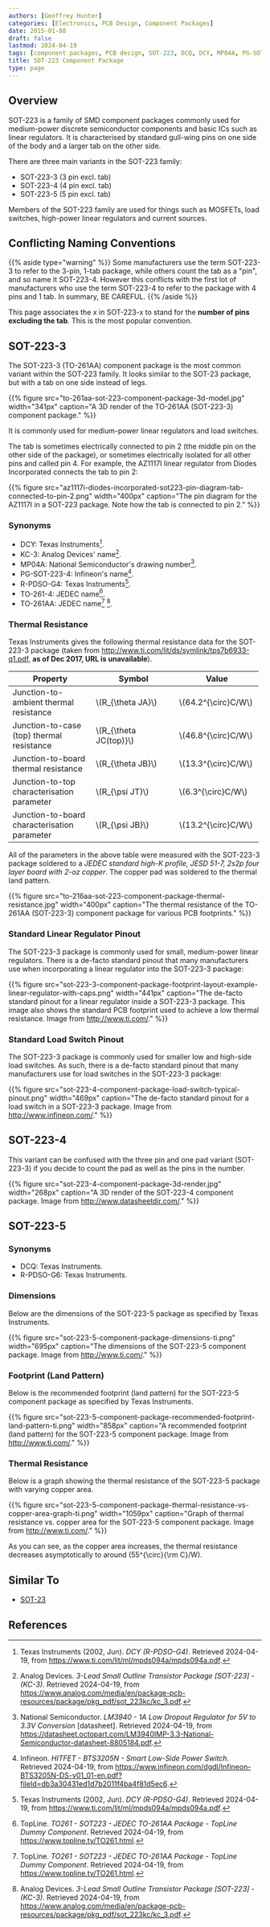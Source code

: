 ```yaml
---
authors: [Geoffrey Hunter]
categories: [Electronics, PCB Design, Component Packages]
date: 2015-01-08
draft: false
lastmod: 2024-04-19
tags: [component packages, PCB design, SOT-223, DCQ, DCY, MP04A, PG-SOT-223-4, TO-261-4, R-PDSO-G6, footprint, land pattern, PCBs, dimensions, linear regulator]
title: SOT-223 Component Package
type: page
---
```


## Overview

SOT-223 is a family of SMD component packages commonly used for medium-power discrete semiconductor components and basic ICs such as linear regulators. It is characterised by standard gull-wing pins on one side of the body and a larger tab on the other side.

There are three main variants in the SOT-223 family:

* SOT-223-3 (3 pin excl. tab)
* SOT-223-4 (4 pin excl. tab)
* SOT-223-5 (5 pin excl. tab)

Members of the SOT-223 family are used for things such as MOSFETs, load switches, high-power linear regulators and current sources.

## Conflicting Naming Conventions

{{% aside type="warning" %}}
Some manufacturers use the term SOT-223-3 to refer to the 3-pin, 1-tab package, while others count the tab as a "pin", and so name it SOT-223-4. However this conflicts with the first lot of manufacturers who use the term SOT-223-4 to refer to the package with 4 pins and 1 tab. In summary, BE CAREFUL.
{{% /aside %}}

This page associates the x in SOT-223-x to stand for the **number of pins excluding the tab**. This is the most popular convention.

## SOT-223-3

The SOT-223-3 (TO-261AA) component package is the most common variant within the SOT-223 family. It looks similar to the SOT-23 package, but with a tab on one side instead of legs.

{{% figure src="to-261aa-sot-223-component-package-3d-model.jpg" width="341px" caption="A 3D render of the TO-261AA (SOT-223-3) component package." %}}

It is commonly used for medium-power linear regulators and load switches.

The tab is sometimes electrically connected to pin 2 (the middle pin on the other side of the package), or sometimes electrically isolated for all other pins and called pin 4. For example, the AZ1117I linear regulator from Diodes Incorporated connects the tab to pin 2:

{{% figure src="az1117i-diodes-incorporated-sot223-pin-diagram-tab-connected-to-pin-2.png" width="400px" caption="The pin diagram for the AZ1117I in a SOT-223 package. Note how the tab is connected to pin 2." %}}

### Synonyms

* DCY: Texas Instruments[^ti-sot-223-3].
* KC-3: Analog Devices' name[^analog-devices-sot-223].
* MP04A: National Semiconductor's drawing number[^national-semiconductor-lm3940-ldo-ds].
* PG-SOT-223-4: Infineon's name[^infineon-bts3205n-low-side-power-switch-ds].
* R-PDSO-G4: Texas Instruments[^ti-sot-223-3].
* TO-261-4: JEDEC name[^topline-to261-sot223].
* TO-261AA: JEDEC name[^topline-to261-sot223] [^analog-devices-sot-223].

### Thermal Resistance

Texas Instruments gives the following thermal resistance data for the SOT-223-3 package (taken from http://www.ti.com/lit/ds/symlink/tps7b6933-q1.pdf, **as of Dec 2017, URL is unavailable**).

<table>
  <thead>
    <tr>
      <th style="width: 150px;">Property</th>
      <th style="width: 150px;">Symbol</th>
      <th style="width: 150px;">Value</th>
    </tr>
  </thead>
<tbody >
<tr >
<td >Junction-to-ambient thermal resistance
</td>
<td >\(R_{\theta JA}\)</td>
<td >\(64.2^{\circ}C/W\)</td>
</tr>
<tr >
<td >Junction-to-case (top) thermal resistance</td>
<td >\(R_{\theta JC(top)}\)</td>
<td >\(46.8^{\circ}C/W\)</td>
</tr>
<tr >
<td >Junction-to-board thermal resistance</td>
<td >\(R_{\theta JB}\)</td>
<td >\(13.3^{\circ}C/W\)</td>
</tr>
<tr >
<td >Junction-to-top characterisation parameter</td>
<td >\(R_{\psi JT}\)</td>
<td >\(6.3^{\circ}C/W\)</td>
</tr>
<tr >
<td >Junction-to-board characterisation parameter</td>
<td >\(R_{\psi JB}\)</td>
<td >\(13.2^{\circ}C/W\)</td>
</tr>
</tbody>
</table>

All of the parameters in the above table were measured with the SOT-223-3 package soldered to a _JEDEC standard high-K profile, JESD 51-7, 2s2p four layer board with 2-oz copper_. The copper pad was soldered to the thermal land pattern.

{{% figure src="to-216aa-sot-223-component-package-thermal-resistance.jpg" width="400px" caption="The thermal resistance of the TO-261AA (SOT-223-3) component package for various PCB footprints."  %}}

### Standard Linear Regulator Pinout

The SOT-223-3 package is commonly used for small, medium-power linear regulators. There is a de-facto standard pinout that many manufacturers use when incorporating a linear regulator into the SOT-223-3 package:

{{% figure src="sot-223-3-component-package-footprint-layout-example-linear-regulator-with-caps.png" width="441px" caption="The de-facto standard pinout for a linear regulator inside a SOT-223-3 package. This image also shows the standard PCB footprint used to achieve a low thermal resistance. Image from http://www.ti.com/."  %}}

### Standard Load Switch Pinout

The SOT-223-3 package is commonly used for smaller low and high-side load switches. As such, there is a de-facto standard pinout that many manufacturers use for load switches in the SOT-223-3 package:

{{% figure src="sot-223-4-component-package-load-switch-typical-pinout.png" width="469px" caption="The de-facto standard pinout for a load switch in a SOT-223-3 package. Image from http://www.infineon.com/."  %}}

## SOT-223-4

This variant can be confused with the three pin and one pad variant (SOT-223-3) if you decide to count the pad as well as the pins in the number.

{{% figure src="sot-223-4-component-package-3d-render.jpg" width="268px" caption="A 3D render of the SOT-223-4 component package. Image from http://www.datasheetdir.com/."  %}}

## SOT-223-5

### Synonyms

* DCQ: Texas Instruments.
* R-PDSO-G6: Texas Instruments.

### Dimensions

Below are the dimensions of the SOT-223-5 package as specified by Texas Instruments.

{{% figure src="sot-223-5-component-package-dimensions-ti.png" width="695px" caption="The dimensions of the SOT-223-5 component package. Image from http://www.ti.com/."  %}}

### Footprint (Land Pattern)

Below is the recommended footprint (land pattern) for the SOT-223-5 component package as specified by Texas Instruments.

{{% figure src="sot-223-5-component-package-recommended-footprint-land-pattern-ti.png" width="858px" caption="A recommended footprint (land pattern) for the SOT-223-5 component package. Image from http://www.ti.com/."  %}}

### Thermal Resistance

Below is a graph showing the thermal resistance of the SOT-223-5 package with varying copper area.

{{% figure src="sot-223-5-component-package-thermal-resistance-vs-copper-area-graph-ti.png" width="1059px" caption="Graph of thermal resistance vs. copper area for the SOT-223-5 component package. Image from http://www.ti.com/."  %}}

As you can see, as the copper area increases, the thermal resistance decreases asymptotically to around \(55^{\circ}{\rm C}/W\).

## Similar To

* [SOT-23](/pcb-design/component-packages/sot-23-component-package/)

## References

[^ti-sot-223-3]: Texas Instruments (2002, Jun). _DCY (R-PDSO-G4)_. Retrieved 2024-04-19, from https://www.ti.com/lit/ml/mpds094a/mpds094a.pdf.
[^national-semiconductor-lm3940-ldo-ds]: National Semiconductor. _LM3940 - 1A Low Dropout Regulator for 5V to 3.3V Conversion_ [datasheet]. Retrieved 2024-04-19, from https://datasheet.octopart.com/LM3940IMP-3.3-National-Semiconductor-datasheet-8805184.pdf.
[^infineon-bts3205n-low-side-power-switch-ds]: Infineon. _HITFET - BTS3205N - Smart Low-Side Power Switch_. Retrieved 2024-04-19, from https://www.infineon.com/dgdl/Infineon-BTS3205N-DS-v01_01-en.pdf?fileId=db3a30431ed1d7b2011f4ba4f81d5ec6.
[^topline-to261-sot223]: TopLine. _TO261 - SOT223 - JEDEC TO-261AA Package - TopLine Dummy Component_. Retrieved 2024-04-19, from https://www.topline.tv/TO261.html.
[^analog-devices-sot-223]: Analog Devices. _3-Lead Small Outline Transistor Package [SOT-223] - (KC-3)_. Retrieved 2024-04-19, from https://www.analog.com/media/en/package-pcb-resources/package/pkg_pdf/sot_223kc/kc_3.pdf.
